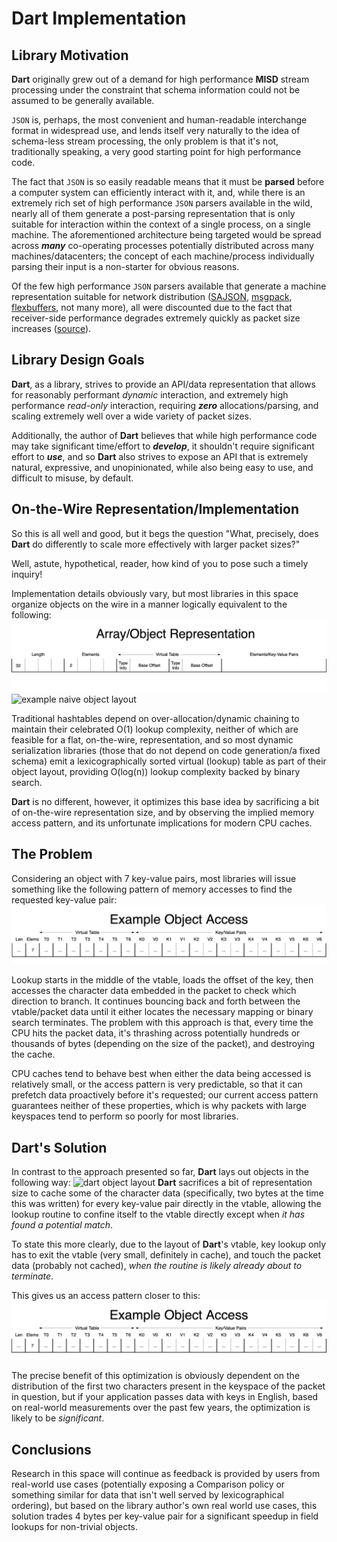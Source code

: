 Dart Implementation
=====================

## Library Motivation
**Dart** originally grew out of a demand for high performance **MISD** stream
processing under the constraint that schema information could not be assumed
to be generally available.

`JSON` is, perhaps, the most convenient and human-readable interchange format
in widespread use, and lends itself very naturally to the idea of schema-less
stream processing, the only problem is that it's not, traditionally speaking,
a very good starting point for high performance code.

The fact that `JSON` is so easily readable means that it must be **parsed**
before a computer system can efficiently interact with it, and, while there is
an extremely rich set of high performance `JSON` parsers available in the wild,
nearly all of them generate a post-parsing representation that is only suitable
for interaction within the context of a single process, on a single machine.
The aforementioned architecture being targeted would be spread across _**many**_
co-operating processes potentially distributed across many machines/datacenters;
the concept of each machine/process individually parsing their input is a
non-starter for obvious reasons.

Of the few high performance `JSON` parsers available that generate a machine
representation suitable for network distribution
([SAJSON](https://github.com/chadaustin/sajson), [msgpack](https://msgpack.org),
[flexbuffers](https://github.com/google/flatbuffers), not many more), all were
discounted due to the fact that receiver-side performance degrades extremely
quickly as packet size increases ([source](benchmark/dart.png)).

## Library Design Goals
**Dart**, as a library, strives to provide an API/data representation that allows
for reasonably performant _dynamic_ interaction, and extremely high performance
_read-only_ interaction, requiring _**zero**_ allocations/parsing, and scaling
extremely well over a wide variety of packet sizes.

Additionally, the author of **Dart** believes that while high performance code
may take significant time/effort to _**develop**_, it shouldn't require significant
effort to _**use**_, and so **Dart** also strives to expose an API that is
extremely natural, expressive, and unopinionated, while also being easy to use,
and difficult to misuse, by default.

## On-the-Wire Representation/Implementation
So this is all well and good, but it begs the question "What, precisely, does
**Dart** do differently to scale more effectively with larger packet sizes?"

Well, astute, hypothetical, reader, how kind of you to pose such a timely
inquiry!

Implementation details obviously vary, but most libraries in this space organize
objects on the wire in a manner logically equivalent to the following:
![naive object layout](benchmark/simple.png)
![example naive object layout](benchmark/simple_example.png)

Traditional hashtables depend on over-allocation/dynamic chaining to maintain their
celebrated O(1) lookup complexity, neither of which are feasible for a flat, on-the-wire,
representation, and so most dynamic serialization libraries (those that do not depend
on code generation/a fixed schema) emit a lexicographically sorted virtual (lookup)
table as part of their object layout, providing O(log(n)) lookup complexity backed
by binary search.

**Dart** is no different, however, it optimizes this base idea by sacrificing a bit
of on-the-wire representation size, and by observing the implied memory access pattern,
and its unfortunate implications for modern CPU caches.

## The Problem
Considering an object with 7 key-value pairs, most libraries will issue something like
the following pattern of memory accesses to find the requested key-value pair:
![access pattern](benchmark/access.gif)

Lookup starts in the middle of the vtable, loads the offset of the key, then accesses
the character data embedded in the packet to check which direction to branch.
It continues bouncing back and forth between the vtable/packet data until it either
locates the necessary mapping or binary search terminates. The problem with this approach
is that, every time the CPU hits the packet data, it's thrashing across potentially hundreds
or thousands of bytes (depending on the size of the packet), and destroying the cache.

CPU caches tend to behave best when either the data being accessed is relatively small,
or the access pattern is very predictable, so that it can prefetch data proactively before
it's requested; our current access pattern guarantees neither of these properties, which
is why packets with large keyspaces tend to perform so poorly for most libraries.

## Dart's Solution
In contrast to the approach presented so far, **Dart** lays out objects in the following way:
![dart object layout](benchmark/layout.png)
**Dart** sacrifices a bit of representation size to cache some of the character data
(specifically, two bytes at the time this was written) for every key-value pair directly
in the vtable, allowing the lookup routine to confine itself to the vtable directly except
when _it has found a potential match_.

To state this more clearly, due to the layout of **Dart**'s vtable, key lookup only has
to exit the vtable (very small, definitely in cache), and touch the packet data
(probably not cached), _when the routine is likely already about to terminate_.

This gives us an access pattern closer to this:
![dart object access](benchmark/better_access.gif)

The precise benefit of this optimization is obviously dependent on the distribution of the
first two characters present in the keyspace of the packet in question, but if your application
passes data with keys in English, based on real-world measurements over the past few years,
the optimization is likely to be _significant_.

## Conclusions
Research in this space will continue as feedback is provided by users from real-world use cases
(potentially exposing a Comparison policy or something similar for data that isn't well served by
lexicographical ordering), but based on the library author's own real world use cases, this solution
trades 4 bytes per key-value pair for a significant speedup in field lookups for non-trivial objects.
